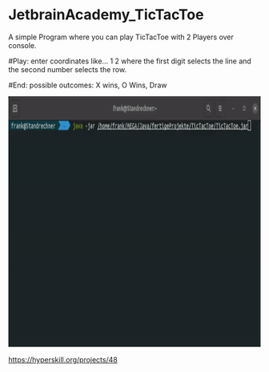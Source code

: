 # JetbrainAcademy_TicTacToe

A simple Program where you can play TicTacToe with 2 Players over console.

#Play:
enter coordinates like... 1 2 where the first digit selects the line and the second number selects the row.

#End:
possible outcomes: X wins, O Wins, Draw

<img src="https://github.com/FOswald86/JetbrainAcademy_TicTacToe/blob/main/TicTacToe.gif" width="800" height="500" />  

https://hyperskill.org/projects/48  
